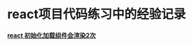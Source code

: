 # react项目代码练习中的经验记录

#### [react 初始化加载组件会渲染2次](https://github.com/cyh756085049/web-system/blob/main/web-frame/react/doc/init-two-render.md)
